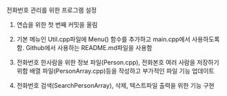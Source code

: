 전화번호 관리를 위한 프로그램 설정

1. 연습을 위한 첫 번째 커밋을 올림

2. 기본 메뉴인 Util.cpp파일에 Menu() 함수를 추가하고 main.cpp에서 사용하도록 함.
   Github에서 사용하는 README.md파일을 사용함

3. 전화번호 한사람을 위한 정보 파일(Person.cpp), 전화본호 여러 사람을 저장하기 위함 배열 파일(PersonArray.cpp)등을 작성하고 부가적인 파일 기능 업데이트 

4. 전화번호 검색(SearchPersonArray), 삭제, 텍스트파일 출력을 위한 기능 구현